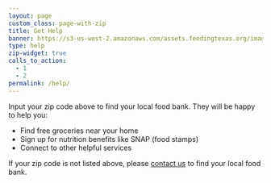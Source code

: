 ```yaml
---
layout: page
custom_class: page-with-zip
title: Get Help
banner: https://s3-us-west-2.amazonaws.com/assets.feedingtexas.org/images/banners/banner-01.jpg
type: help
zip-widget: true
calls_to_action:
  - 1
  - 2
permalink: /help/
---
```

Input your zip code above to find your local food bank. They will be happy to help you:

* Find free groceries near your home 
* Sign up for nutrition benefits like SNAP (food stamps)
* Connect to other helpful services

If your zip code is not listed above, please [contact us](/about/contact) to find your local food bank.
